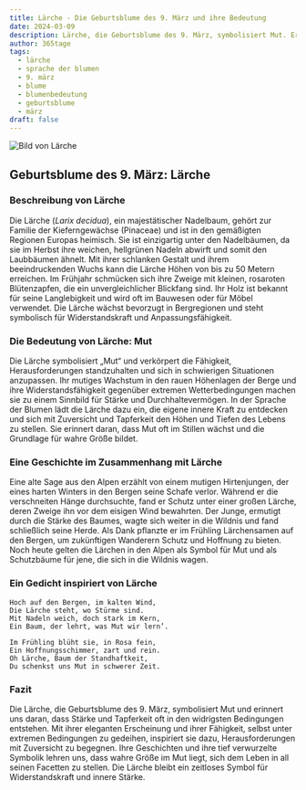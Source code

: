 ```yaml
---
title: Lärche - Die Geburtsblume des 9. März und ihre Bedeutung
date: 2024-03-09
description: Lärche, die Geburtsblume des 9. März, symbolisiert Mut. Erfahre mehr über ihre Geschichte, Bedeutung und Symbolik in der Sprache der Blumen.
author: 365tage
tags:
  - lärche
  - sprache der blumen
  - 9. märz
  - blume
  - blumenbedeutung
  - geburtsblume
  - märz
draft: false
---
```


![Bild von Lärche](https://cdn.pixabay.com/photo/2012/09/09/10/09/larch-56567_640.jpg#center)


## Geburtsblume des 9. März: Lärche

### Beschreibung von Lärche

Die Lärche (_Larix decidua_), ein majestätischer Nadelbaum, gehört zur Familie der Kieferngewächse (Pinaceae) und ist in den gemäßigten Regionen Europas heimisch. Sie ist einzigartig unter den Nadelbäumen, da sie im Herbst ihre weichen, hellgrünen Nadeln abwirft und somit den Laubbäumen ähnelt. Mit ihrer schlanken Gestalt und ihrem beeindruckenden Wuchs kann die Lärche Höhen von bis zu 50 Metern erreichen. Im Frühjahr schmücken sich ihre Zweige mit kleinen, rosaroten Blütenzapfen, die ein unvergleichlicher Blickfang sind. Ihr Holz ist bekannt für seine Langlebigkeit und wird oft im Bauwesen oder für Möbel verwendet. Die Lärche wächst bevorzugt in Bergregionen und steht symbolisch für Widerstandskraft und Anpassungsfähigkeit.

### Die Bedeutung von Lärche: Mut

Die Lärche symbolisiert „Mut“ und verkörpert die Fähigkeit, Herausforderungen standzuhalten und sich in schwierigen Situationen anzupassen. Ihr mutiges Wachstum in den rauen Höhenlagen der Berge und ihre Widerstandsfähigkeit gegenüber extremen Wetterbedingungen machen sie zu einem Sinnbild für Stärke und Durchhaltevermögen. In der Sprache der Blumen lädt die Lärche dazu ein, die eigene innere Kraft zu entdecken und sich mit Zuversicht und Tapferkeit den Höhen und Tiefen des Lebens zu stellen. Sie erinnert daran, dass Mut oft im Stillen wächst und die Grundlage für wahre Größe bildet.

### Eine Geschichte im Zusammenhang mit Lärche

Eine alte Sage aus den Alpen erzählt von einem mutigen Hirtenjungen, der eines harten Winters in den Bergen seine Schafe verlor. Während er die verschneiten Hänge durchsuchte, fand er Schutz unter einer großen Lärche, deren Zweige ihn vor dem eisigen Wind bewahrten. Der Junge, ermutigt durch die Stärke des Baumes, wagte sich weiter in die Wildnis und fand schließlich seine Herde. Als Dank pflanzte er im Frühling Lärchensamen auf den Bergen, um zukünftigen Wanderern Schutz und Hoffnung zu bieten. Noch heute gelten die Lärchen in den Alpen als Symbol für Mut und als Schutzbäume für jene, die sich in die Wildnis wagen.

### Ein Gedicht inspiriert von Lärche

```
Hoch auf den Bergen, im kalten Wind,  
Die Lärche steht, wo Stürme sind.  
Mit Nadeln weich, doch stark im Kern,  
Ein Baum, der lehrt, was Mut wir lern’.  

Im Frühling blüht sie, in Rosa fein,  
Ein Hoffnungsschimmer, zart und rein.  
Oh Lärche, Baum der Standhaftkeit,  
Du schenkst uns Mut in schwerer Zeit.  
```

### Fazit

Die Lärche, die Geburtsblume des 9. März, symbolisiert Mut und erinnert uns daran, dass Stärke und Tapferkeit oft in den widrigsten Bedingungen entstehen. Mit ihrer eleganten Erscheinung und ihrer Fähigkeit, selbst unter extremen Bedingungen zu gedeihen, inspiriert sie dazu, Herausforderungen mit Zuversicht zu begegnen. Ihre Geschichten und ihre tief verwurzelte Symbolik lehren uns, dass wahre Größe im Mut liegt, sich dem Leben in all seinen Facetten zu stellen. Die Lärche bleibt ein zeitloses Symbol für Widerstandskraft und innere Stärke.